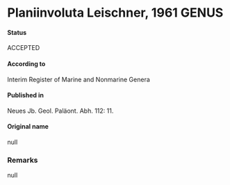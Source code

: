 Planiinvoluta Leischner, 1961 GENUS
=======

#### Status
ACCEPTED

#### According to
Interim Register of Marine and Nonmarine Genera

#### Published in
Neues Jb. Geol. Paläont. Abh. 112: 11.

#### Original name
null

### Remarks
null